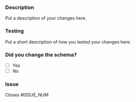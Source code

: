 ### Description

Put a description of your changes here.

### Testing

Put a short description of how you tested your changes here.

### Did you change the schema?

- [ ] Yes
- [ ] No

### Issue

Closes #ISSUE_NUM



